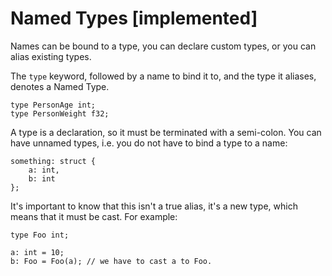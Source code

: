 # Named Types [implemented]

Names can be bound to a type, you can declare custom types, or you can alias
existing types. 

The `type` keyword, followed by a name to bind it to, and the type it aliases, denotes
a Named Type.

```
type PersonAge int;
type PersonWeight f32;
```
    
A type is a declaration, so it must be terminated with a semi-colon. You can have
unnamed types, i.e. you do not have to bind a type to a name:

```
something: struct {
    a: int,
    b: int
};
```

It's important to know that this isn't a true alias, it's a new type, which means
that it must be cast. For example:

```
type Foo int;

a: int = 10;
b: Foo = Foo(a); // we have to cast a to Foo.
```